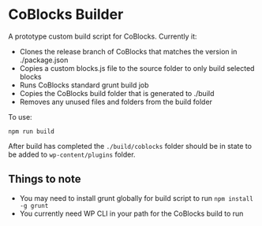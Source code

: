 # CoBlocks Builder

A prototype custom build script for CoBlocks. Currently it:

- Clones the release branch of CoBlocks that matches the version in ./package.json
- Copies a custom blocks.js file to the source folder to only build selected blocks
- Runs CoBlocks standard grunt build job
- Copies the CoBlocks build folder that is generated to ./build
- Removes any unused files and folders from the build folder

To use:

```shell
npm run build
```

After build has completed the `./build/coblocks` folder should be in state to be added to `wp-content/plugins` folder.

## Things to note

- You may need to install grunt globally for build script to run `npm install -g grunt`
- You currently need WP CLI in your path for the CoBlocks build to run

